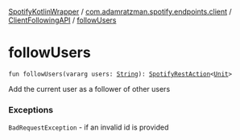 [SpotifyKotlinWrapper](../../index.md) / [com.adamratzman.spotify.endpoints.client](../index.md) / [ClientFollowingAPI](index.md) / [followUsers](./follow-users.md)

# followUsers

`fun followUsers(vararg users: `[`String`](https://kotlinlang.org/api/latest/jvm/stdlib/kotlin/-string/index.html)`): `[`SpotifyRestAction`](../../com.adamratzman.spotify.main/-spotify-rest-action/index.md)`<`[`Unit`](https://kotlinlang.org/api/latest/jvm/stdlib/kotlin/-unit/index.html)`>`

Add the current user as a follower of other users

### Exceptions

`BadRequestException` - if an invalid id is provided